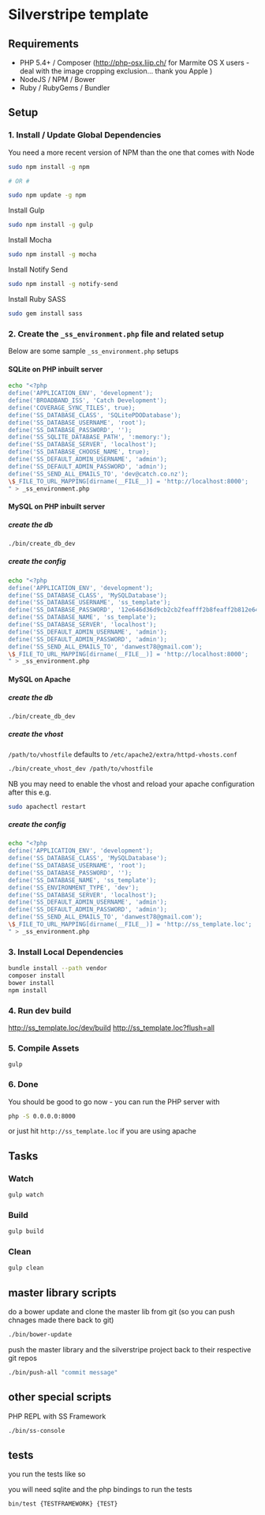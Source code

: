 Silverstripe template
=======================

## Requirements

- PHP 5.4+ / Composer (http://php-osx.liip.ch/ for Marmite OS X users - deal with the image cropping exclusion... thank you Apple )
- NodeJS / NPM / Bower
- Ruby / RubyGems / Bundler

## Setup

### 1. Install / Update Global Dependencies

You need a more recent version of NPM than the one that comes with Node

````bash
sudo npm install -g npm

# OR #

sudo npm update -g npm
````

Install Gulp

````bash
sudo npm install -g gulp
````

Install Mocha

````bash
sudo npm install -g mocha
````

Install Notify Send

````bash
sudo npm install -g notify-send
````

Install Ruby SASS

````bash
sudo gem install sass
````

### 2. Create the `_ss_environment.php` file and related setup

Below are some sample `_ss_environment.php` setups

#### SQLite on PHP inbuilt server

````bash
echo "<?php
define('APPLICATION_ENV', 'development');
define('BROADBAND_ISS', 'Catch Development');
define('COVERAGE_SYNC_TILES', true);
define('SS_DATABASE_CLASS', 'SQLitePDODatabase');
define('SS_DATABASE_USERNAME', 'root');
define('SS_DATABASE_PASSWORD', '');
define('SS_SQLITE_DATABASE_PATH', ':memory:');
define('SS_DATABASE_SERVER', 'localhost');
define('SS_DATABASE_CHOOSE_NAME', true);
define('SS_DEFAULT_ADMIN_USERNAME', 'admin');
define('SS_DEFAULT_ADMIN_PASSWORD', 'admin');
define('SS_SEND_ALL_EMAILS_TO', 'dev@catch.co.nz');
\$_FILE_TO_URL_MAPPING[dirname(__FILE__)] = 'http://localhost:8000';
" > _ss_environment.php
````

#### MySQL on PHP inbuilt server

##### create the db
````bash
./bin/create_db_dev
````

##### create the config
````bash
echo "<?php
define('APPLICATION_ENV', 'development');
define('SS_DATABASE_CLASS', 'MySQLDatabase');
define('SS_DATABASE_USERNAME', 'ss_template');
define('SS_DATABASE_PASSWORD', '12e646d36d9cb2cb2feafff2b8feaff2b812e646');
define('SS_DATABASE_NAME', 'ss_template');
define('SS_DATABASE_SERVER', 'localhost');
define('SS_DEFAULT_ADMIN_USERNAME', 'admin');
define('SS_DEFAULT_ADMIN_PASSWORD', 'admin');
define('SS_SEND_ALL_EMAILS_TO', 'danwest78@gmail.com');
\$_FILE_TO_URL_MAPPING[dirname(__FILE__)] = 'http://localhost:8000';
" > _ss_environment.php
````

#### MySQL on Apache

##### create the db
````bash
./bin/create_db_dev
````

##### create the vhost

`/path/to/vhostfile` defaults to `/etc/apache2/extra/httpd-vhosts.conf`

````bash
./bin/create_vhost_dev /path/to/vhostfile
````

NB you may need to enable the vhost and reload your apache configuration after this e.g.
````bash
sudo apachectl restart
````

##### create the config
````bash
echo "<?php
define('APPLICATION_ENV', 'development');
define('SS_DATABASE_CLASS', 'MySQLDatabase');
define('SS_DATABASE_USERNAME', 'root');
define('SS_DATABASE_PASSWORD', '');
define('SS_DATABASE_NAME', 'ss_template');
define('SS_ENVIRONMENT_TYPE', 'dev');
define('SS_DATABASE_SERVER', 'localhost');
define('SS_DEFAULT_ADMIN_USERNAME', 'admin');
define('SS_DEFAULT_ADMIN_PASSWORD', 'admin');
define('SS_SEND_ALL_EMAILS_TO', 'danwest78@gmail.com');
\$_FILE_TO_URL_MAPPING[dirname(__FILE__)] = 'http://ss_template.loc';
" > _ss_environment.php
````

### 3. Install Local Dependencies

````bash
bundle install --path vendor
composer install
bower install
npm install
````

### 4. Run dev build

http://ss_template.loc/dev/build
http://ss_template.loc?flush=all


### 5. Compile Assets

````
gulp
````

### 6. Done

You should be good to go now - you can run the PHP server with

````bash
php -S 0.0.0.0:8000
````

or just hit `http://ss_template.loc` if you are using apache

## Tasks

### Watch

````bash
gulp watch
````

### Build

````bash
gulp build
````

### Clean

````bash
gulp clean
````

## master library scripts

do a bower update and clone the master lib from git (so you can push chnages made there back to git)
````bash
./bin/bower-update
````

push the master library and the silverstripe project back to their respective git repos
````bash
./bin/push-all "commit message"
````

## other special scripts

PHP REPL with SS Framework
````bash
./bin/ss-console
````

## tests

you run the tests like so

you will need sqlite and the php bindings to run the tests

````bash
bin/test {TESTFRAMEWORK} {TEST}
````
